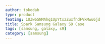 ```yaml
---
author: tokodab
type: product
featimg: 1UZw6SNMAhq1UpYtxzZuxfhdFVkMwu6jd
title: Spark Samsung Galaxy S9 Case
tags: [samsung, galaxy, s9]
category: [samsung]
---
```

